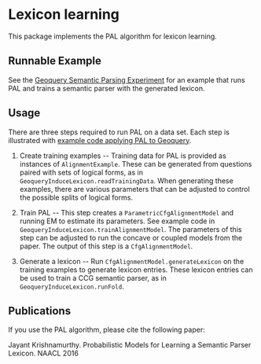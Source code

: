 # Lexicon learning 

This package implements the PAL algorithm for lexicon learning. 

## Runnable Example

See the <a
href="../../experiments/geoquery/">Geoquery
Semantic Parsing Experiment</a> for an example that runs PAL and
trains a semantic parser with the generated lexicon.

## Usage

There are three steps required to run PAL on a data set. Each step is
illustrated with <a
href="../../experiments/geoquery/GeoqueryInduceLexicon.java">example
code applying PAL to Geoquery</a>.

1. Create training examples -- Training data for PAL is provided as
   instances of `AlignmentExample`. These can be generated from
   questions paired with sets of logical forms, as in
   `GeoqueryInduceLexicon.readTrainingData`. When generating these
   examples, there are various parameters that can be adjusted to
   control the possible splits of logical forms.

2. Train PAL -- This step creates a `ParametricCfgAlignmentModel` and
   running EM to estimate its parameters. See example code in
   `GeoqueryInduceLexicon.trainAlignmentModel`. The parameters of this
   step can be adjusted to run the concave or coupled models from the
   paper. The output of this step is a `CfgAlignmentModel`.

3. Generate a lexicon -- Run `CfgAlignmentModel.generateLexicon` on
   the training examples to generate lexicon entries. These lexicon
   entries can be used to train a CCG semantic parser, as in
   `GeoqueryInduceLexicon.runFold`.

## Publications

If you use the PAL algorithm, please cite the following paper:

Jayant Krishnamurthy. Probabilistic Models for Learning a Semantic
Parser Lexicon. NAACL 2016

